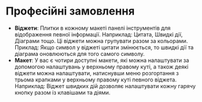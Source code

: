 # **Професійні замовлення**

- **Віджети**: Плитки в кожному макеті панелі інструментів для відображення певної інформації. Наприклад: Цитата, Швидкі дії, Діаграми тощо. Ці віджети можна групувати разом за кольорами. Приклад: Якщо символ у віджеті цитати змінюється, то швидкі дії та діаграма оновлюються для того самого символу.
- **Макет**: У вас є чотири доступні макети, які можна налаштувати за допомогою налаштувань у верхньому правому куті, а також деякі віджети можна налаштувати, натиснувши меню розгортання з трьома крапками у верхньому правому куті певного віджета. Наприклад: Віджет швидких дій дозволяє налаштувати кожну гарячу кнопку разом із клавішами та діями.
